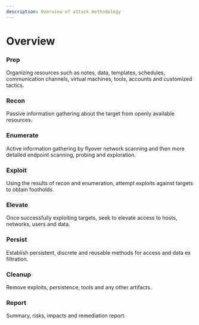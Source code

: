 ```yaml
---
description: Overview of attack methodology
---
```


# Overview

### Prep

Organizing resources such as notes, data, templates, schedules, communication channels, virtual machines, tools, accounts and customized tactics.

### Recon

Passive information gathering about the target from openly available resources.

### Enumerate

Active information gathering by flyover network scanning and then more detailed endpoint scanning, probing and exploration.

### Exploit

Using the results of recon and enumeration, attempt exploits against targets to obtain footholds.

### Elevate

Once successfully exploiting targets, seek to elevate access to hosts, networks, users and data.

### Persist

Establish persistent, discrete and reusable methods for access and data ex filtration.

### Cleanup

Remove exploits, persistence, tools and any other artifacts. 

### Report

Summary, risks, impacts and remediation report.

